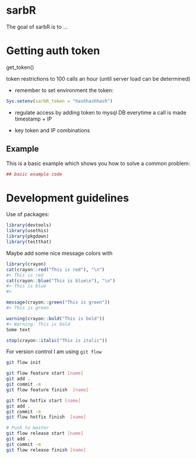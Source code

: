 # sarbR

The goal of sarbR is to ...

# Getting auth token

get_token()

token restrictions to 100 calls an hour (until server load can be determined)

* remember to set environment the token:

``` r
Sys.setenv(sarbR_token = "hashhashhash")
```

* regulate access by adding token to mysql DB everytime a call is made timestamp + IP
- key token and IP combinations 

## Example

This is a basic example which shows you how to solve a common problem:

``` r
## basic example code
```

# Development guidelines

Use of packages:

``` r
library(devtools)
library(usethis)
library(pkgdown)
library(testthat)
```

 Maybe add some nice message colors with
```r
library(crayon)
cat(crayon::red("This is red"), "\n")
#> This is red
cat(crayon::blue("This is blue\n"), "\n")
#> This is blue
#> 

message(crayon::green("This is green"))
#> This is green

warning(crayon::bold("This is bold"))
#> Warning: This is bold
Some text

stop(crayon::italic("This is italic"))
```

For version control I am using `git flow`

```bash
git flow init

git flow feature start [name]
git add .
git commit -m
git flow feature finish  [name]

git flow hotfix start [name]
git add .
git commit -m
git flow hotfix finish  [name]

# Push to master
git flow release start [name]
git add .
git commit -m
git flow release finish [name]

```
